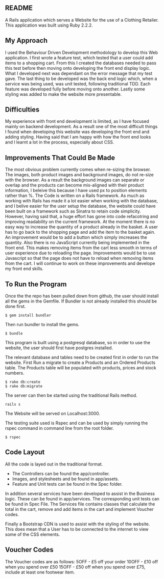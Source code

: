 README
-------

A Rails application which serves a Website for the use of a Clothing Retailer.
This application was built using Ruby 2.2.2.

My Approach
-------
I used the Behaviour Driven Development methodology to develop this Web application.
I first wrote a feature test, which tested that a user could add items to a shopping cart.
From this I created the databases needed to pass this test before then moving onto
developing the front end display logic. What I developed next was dependant on the
error message that my test gave. The last thing to be developed was the back end logic which,
when a service was being used, was unit tested, following traditional TDD. Each feature
was developed fully before moving onto another. Lastly some styling was added to
make the website more presentable.


Difficulties
-------
My experience with front end development is limited, as I have focused mainly on backend
development. As a result one of the most difficult things I found when developing this
website was developing the front end and adding styling. Having said that I am happy with
how the front end looks and I learnt a lot in the process, especially about CSS.


Improvements That Could Be Made
-------
The most obvious problem currently comes when re-sizing the browser. The images,
both product images and background images, do not re-size with the browser. As
a result the background images can separate or overlap and the products can become
mis-aligned with their product information, I beleive this because I have used px to position elements
rather than %.
The Code is written on a Rails framework. As much as working with Rails has made
it a lot easier when working with the database, and I belive easier for the user setup the database, the website could have been built on a framework such as Sinatra to retain code simplicity. However, having said that, a huge effort has gone into code refacotring and improving readability on the current framework. 
At the moment there is no easy way to increase the quantity of a product already in the basket. A user has to go back to the shopping page and add the item to the basket again. An improvement would be to add a button which simply imcreases the quantity. 
Also there is no JavaScript currently being implemented in the front end. This makes removing items from the cart less smooth in terms of user experience due to reloading the page. Improvements would be to use Javascript so that the page does not have to reload when removing items from the cart. 
I will continue to work on these improvements and develope my front end skills.


To Run the Program
-------
Once the the repo has been pulled down from github, the user should install
all the gems in the Gemfile. If Bundler is not already installed this should be
done first.

```
$ gem install bundler
```

Then run bundler to install the gems.

```
$ bundle
 ```

This program is built using a postgresql database, so in order to use the website,
the user should first have postgres installed.

The relevant database and tables need to be created first in order to run the website.
First Run a migrate to create a Products and an Ordered Products table. The Products
table will be populated with products, prices and stock numbers.

```
$ rake db:create
$ rake db:migrate
```

The server can then be started using the traditional Rails method.

```
rails s
```
The Website will be served on Localhost:3000.

The testing suite used is Rspec and can be used by simply running the rspec command
in command line from the root folder.

```
$ rspec
```

Code Layout
-------

All the code is layed out in the traditional format.
- The Controllers can be found the app/controller.
- Images, and stylesheets and be found in app/assets.
- Feature and Unit tests can be found in the Spec folder. 

In addition several services have been developed to assist in the Business logic. These can be found in app/services. The corresponding unit tests can be found in Spec File. The Services file contains classes that calculate
the total in the cart, remove and add items in the cart and implement Voucher codes.

Finally a Bootstrap CDN is used to assist with the styling of the website. This does mean that a User has to be connected to the internet to view some of the CSS elements. 

Voucher Codes
-------
The Voucher codes are as follows:
5OFF - £5 off your order
10OFF - £10 off when you spend over £50
15OFF - £50 off when you spend over £75, include at least one footwear item.
